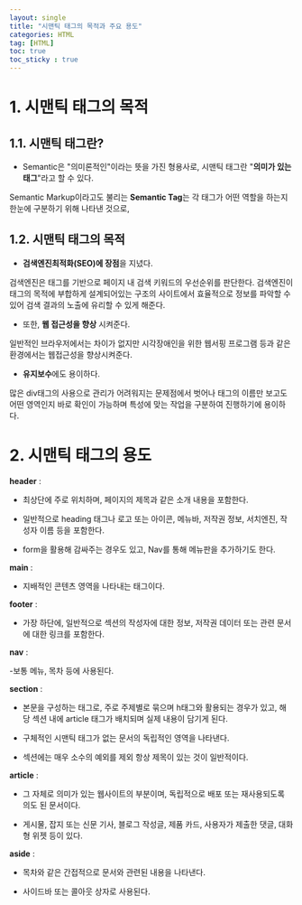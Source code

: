 ```yaml
---
layout: single
title: "시맨틱 태그의 목적과 주요 용도"
categories: HTML
tag: [HTML]
toc: true
toc_sticky : true
---
```


# 1. 시맨틱 태그의 목적

## 1.1. 시맨틱 태그란?

- Semantic은 "의미론적인"이라는 뜻을 가진 형용사로, 시맨틱 태그란 "**의미가 있는 태그**"라고 할 수 있다.

Semantic Markup이라고도 불리는 **Semantic Tag**는 각 태그가 어떤 역할을 하는지 한눈에 구분하기 위해 나타낸 것으로,

## 1.2. 시맨틱 태그의 목적

- **검색엔진최적화(SEO)에 장점**을 지녔다.

검색엔진은 태그를 기반으로 페이지 내 검색 키워드의 우선순위를 판단한다. 검색엔진이 태그의 목적에 부합하게 설계되어있는 구조의 사이트에서 효율적으로 정보를 파악할 수 있어 검색 결과의 노출에 유리할 수 있게 해준다.



- 또한, **웹 접근성을 향상** 시켜준다.

일반적인 브라우저에서는 차이가 없지만 시각장애인을 위한 웹서핑 프로그램 등과 같은 환경에서는 웹접근성을 향상시켜준다.



- **유지보수**에도 용이하다.

많은 div태그의 사용으로 관리가 어려워지는 문제점에서 벗어나 태그의 이름만 보고도 어떤 영역인지 바로 확인이 가능하며 특성에 맞는 작업을 구분하여 진행하기에 용이하다.




# 2. 시맨틱 태그의 용도

**header** :



- 최상단에 주로 위치하며, 페이지의 제목과 같은 소개 내용을 포함한다.



- 일반적으로 heading 태그나 로고 또는 아이콘, 메뉴바, 저작권 정보, 서치엔진, 작성자 이름 등을 포함한다.



- form을 활용해 감싸주는 경우도 있고, Nav를 통해 메뉴판을 추가하기도 한다.



**main** :



- 지배적인 콘텐츠 영역을 나타내는 태그이다.



**footer** :



- 가장 하단에, 일반적으로 섹션의 작성자에 대한 정보, 저작권 데이터 또는 관련 문서에 대한 링크를 포함한다.



**nav** :



-보통 메뉴, 목차 등에 사용된다.



**section** :



- 본문을 구성하는 태그로, 주로 주제별로 묶으며 h태그와 활용되는 경우가 있고, 해당 섹션 내에 article 태그가 배치되며 실제 내용이 담기게 된다.



- 구체적인 시맨틱 태그가 없는 문서의 독립적인 영역을 나타낸다.



- 섹션에는 매우 소수의 예외를 제외 항상 제목이 있는 것이 일반적이다.



**article** :



- 그 자체로 의미가 있는 웹사이트의 부분이며, 독립적으로 배포 또는 재사용되도록 의도 된 문서이다.



- 게시물, 잡지 또는 신문 기사, 블로그 작성글, 제품 카드, 사용자가 제출한 댓글, 대화형 위젯 등이 있다.



**aside** :



- 목차와 같은 간접적으로 문서와 관련된 내용을 나타낸다.



- 사이드바 또는 콜아웃 상자로 사용된다.